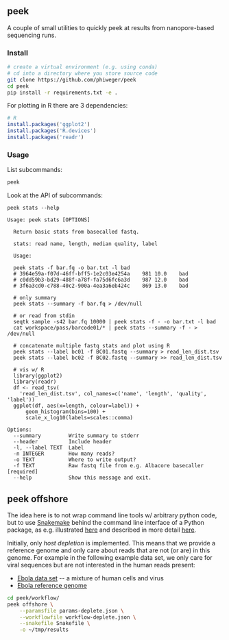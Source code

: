 ## peek

A couple of small utilities to quickly peek at results from nanopore-based sequencing runs.


### Install

```bash
# create a virtual environment (e.g. using conda)
# cd into a directory where you store source code
git clone https://github.com/phiweger/peek
cd peek 
pip install -r requirements.txt -e .
```

For plotting in R there are 3 dependencies:

```r
# R
install.packages('ggplot2')
install.packages('R.devices')
install.packages('readr')
```


### Usage

List subcommands:

```bash
peek
```

Look at the API of subcommands:

```
peek stats --help

Usage: peek stats [OPTIONS]

  Return basic stats from basecalled fastq.

  stats: read name, length, median quality, label

  Usage:

  peek stats -f bar.fq -o bar.txt -l bad
  # 3964e59a-f07d-46ff-bff5-1e2c03e4254a    981 10.0    bad
  # c0dd59b3-bd29-488f-a78f-fa75d6fc6a3d    987 12.0    bad
  # 3f6a3cd0-c788-40c2-900a-4ea3a6eb424c    869 13.0    bad

  # only summary
  peek stats --summary -f bar.fq > /dev/null

  # or read from stdin
  seqtk sample -s42 bar.fq 10000 | peek stats -f - -o bar.txt -l bad
  cat workspace/pass/barcode01/* | peek stats --summary -f - > /dev/null

  # concatenate multiple fastq stats and plot using R
  peek stats --label bc01 -f BC01.fastq --summary > read_len_dist.tsv
  peek stats --label bc02 -f BC02.fastq --summary >> read_len_dist.tsv

  # vis w/ R
  library(ggplot2)
  library(readr)
  df <- read_tsv(
    'read_len_dist.tsv', col_names=c('name', 'length', 'quality', 'label'))
  ggplot(df, aes(x=length, colour=label)) +
      geom_histogram(bins=100) +
      scale_x_log10(labels=scales::comma)

Options:
  --summary         Write summary to stderr
  --header          Include header
  -l, --label TEXT  Label
  -n INTEGER        How many reads?
  -o TEXT           Where to write output?
  -f TEXT           Raw fastq file from e.g. Albacore basecaller  [required]
  --help            Show this message and exit.
```


## peek offshore

The idea here is to not wrap command line tools w/ arbitrary python code, but to use [Snakemake](http://snakemake.readthedocs.io/en/latest/) behind the command line interface of a Python package, as e.g. illustrated [here](https://github.com/ctb/2018-snakemake-cli) and described in more detail [here](http://ivory.idyll.org/blog/2018-workflows-applications.html).

Initially, only _host depletion_ is implemented. This means that we provide a reference genome and only care about reads that are not (or are) in this genome. For example in the following example data set, we only care for viral sequences but are not interested in the human reads present:

- [Ebola data set](https://www.ncbi.nlm.nih.gov/sra/SRX3544109[accn]) -- a mixture of human cells and virus
- [Ebola reference genome](https://www.ncbi.nlm.nih.gov/nuccore/LT605058.1)

```bash
cd peek/workflow/
peek offshore \
    --paramsfile params-deplete.json \
    --workflowfile workflow-deplete.json \
    --snakefile Snakefile \
    -o ~/tmp/results
```



